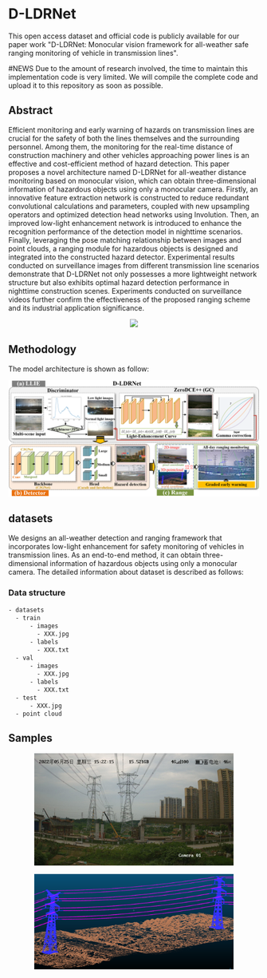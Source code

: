 # D-LDRNet
This open access dataset and official code is publicly available for our paper work "D-LDRNet: Monocular vision framework for all-weather safe ranging monitoring of vehicle in transmission lines". 

#NEWS
Due to the amount of research involved, the time to maintain this implementation code is very limited. We will compile the complete code and upload it to this repository as soon as possible.

## Abstract
Efficient monitoring and early warning of hazards on transmission lines are crucial for the safety of both the lines themselves and the surrounding personnel. Among them, the monitoring for the real-time distance of construction machinery and other vehicles approaching power lines is an effective and cost-efficient method of hazard detection. This paper proposes a novel architecture named D-LDRNet for all-weather distance monitoring based on monocular vision, which can obtain three-dimensional information of hazardous objects using only a monocular camera. Firstly, an innovative feature extraction network is constructed to reduce redundant convolutional calculations and parameters, coupled with new upsampling operators and optimized detection head networks using Involution. Then, an improved low-light enhancement network is introduced to enhance the recognition performance of the detection model in nighttime scenarios. Finally, leveraging the pose matching relationship between images and point clouds, a ranging module for hazardous objects is designed and integrated into the constructed hazard detector. Experimental results conducted on surveillance images from different transmission line scenarios demonstrate that D-LDRNet not only possesses a more lightweight network structure but also exhibits optimal hazard detection performance in nighttime construction scenes. Experiments conducted on surveillance videos further confirm the effectiveness of the proposed ranging scheme and its industrial application significance.

<p align="center">
<img src="./video.gif" width="600"/>
</figure> 
</p>

## Methodology
The model architecture is shown as follow:

<p align="center">
<img src="./D-LDRNet.png" width="600"/>
</figure> 
</p>

## datasets
We designs an all-weather detection and ranging framework that incorporates low-light enhancement for safety monitoring of vehicles in transmission lines. As an end-to-end method, it can obtain three-dimensional information of hazardous objects using only a monocular camera. The detailed information about dataset is described as follows:

### Data structure

```
- datasets
  - train
      - images
        - XXX.jpg
      - labels
        - XXX.txt
  - val
      - images
        - XXX.jpg
      - labels
        - XXX.txt
  - test
      - XXX.jpg
  - point cloud
```

## Samples
<p align="center">
<img src="./datasets/train/images/294.jpg" width="400"/>
</figure> 
</p>

<p align="center">
<img src="./point cloud-2.png" width="400"/>
</figure> 
</p>
